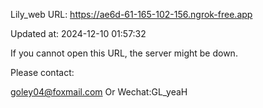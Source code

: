 Lily_web URL: https://ae6d-61-165-102-156.ngrok-free.app

Updated at: 2024-12-10 01:57:32

If you cannot open this URL, the server might be down.

Please contact: 

goley04@foxmail.com Or Wechat:GL_yeaH
